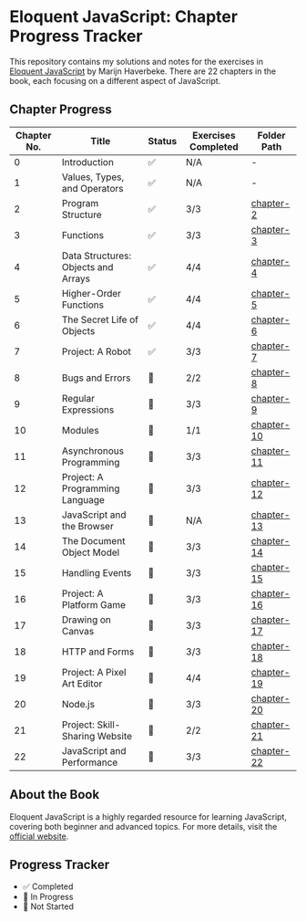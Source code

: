 # Eloquent JavaScript: Chapter Progress Tracker

This repository contains my solutions and notes for the exercises in [Eloquent JavaScript](https://eloquentjavascript.net/) by Marijn Haverbeke. There are 22 chapters in the book, each focusing on a different aspect of JavaScript.

## Chapter Progress

| Chapter No. | Title                               | Status | Exercises Completed | Folder Path                |
| ----------- | ----------------------------------- | ------ | ------------------- | -------------------------- |
| 0           | Introduction                        | ✅     | N/A                 | -                          |
| 1           | Values, Types, and Operators        | ✅     | N/A                 | -                          |
| 2           | Program Structure                   | ✅     | 3/3                 | [chapter-2](./chapter-2)   |
| 3           | Functions                           | ✅     | 3/3                 | [chapter-3](./chapter-3)   |
| 4           | Data Structures: Objects and Arrays | ✅     | 4/4                 | [chapter-4](./chapter-4)   |
| 5           | Higher-Order Functions              | ✅     | 4/4                 | [chapter-5](./chapter-5)   |
| 6           | The Secret Life of Objects          | ✅     | 4/4                 | [chapter-6](./chapter-6)   |
| 7           | Project: A Robot                    | ✅     | 3/3                 | [chapter-7](./chapter-7)   |
| 8           | Bugs and Errors                     | 🔲     | 2/2                 | [chapter-8](./chapter-8)   |
| 9           | Regular Expressions                 | 🔲     | 3/3                 | [chapter-9](./chapter-9)   |
| 10          | Modules                             | 🔲     | 1/1                 | [chapter-10](./chapter-10) |
| 11          | Asynchronous Programming            | 🔲     | 3/3                 | [chapter-11](./chapter-11) |
| 12          | Project: A Programming Language     | 🔲     | 3/3                 | [chapter-12](./chapter-12) |
| 13          | JavaScript and the Browser          | 🔲     | N/A                 | [chapter-13](./chapter-13) |
| 14          | The Document Object Model           | 🔲     | 3/3                 | [chapter-14](./chapter-14) |
| 15          | Handling Events                     | 🔲     | 3/3                 | [chapter-15](./chapter-15) |
| 16          | Project: A Platform Game            | 🔲     | 3/3                 | [chapter-16](./chapter-16) |
| 17          | Drawing on Canvas                   | 🔲     | 3/3                 | [chapter-17](./chapter-17) |
| 18          | HTTP and Forms                      | 🔲     | 3/3                 | [chapter-18](./chapter-18) |
| 19          | Project: A Pixel Art Editor         | 🔲     | 4/4                 | [chapter-19](./chapter-19) |
| 20          | Node.js                             | 🔲     | 3/3                 | [chapter-20](./chapter-20) |
| 21          | Project: Skill-Sharing Website      | 🔲     | 2/2                 | [chapter-21](./chapter-21) |
| 22          | JavaScript and Performance          | 🔲     | 3/3                 | [chapter-22](./chapter-22) |

## About the Book

Eloquent JavaScript is a highly regarded resource for learning JavaScript, covering both beginner and advanced topics. For more details, visit the [official website](https://eloquentjavascript.net/).

## Progress Tracker

- ✅ Completed
- 🚧 In Progress
- 🔲 Not Started
